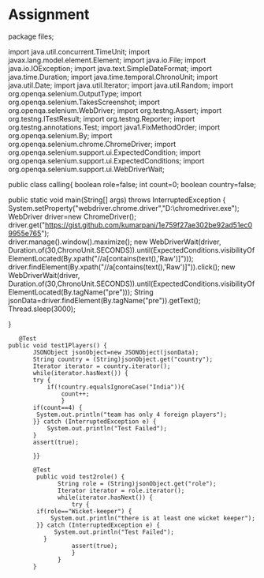 # Assignment

package files;

import java.util.concurrent.TimeUnit;
import javax.lang.model.element.Element;
import java.io.File;
import java.io.IOException;
import java.text.SimpleDateFormat;
import java.time.Duration;
import java.time.temporal.ChronoUnit;
import java.util.Date;
import java.util.Iterator;
import java.util.Random;
import org.openqa.selenium.OutputType;
import org.openqa.selenium.TakesScreenshot;
import org.openqa.selenium.WebDriver;
import org.testng.Assert;
import org.testng.ITestResult;
import org.testng.Reporter;
import org.testng.annotations.Test;
import java1.FixMethodOrder;
import org.openqa.selenium.By;
import org.openqa.selenium.chrome.ChromeDriver;
import org.openqa.selenium.support.ui.ExpectedCondition;
import org.openqa.selenium.support.ui.ExpectedConditions;
import org.openqa.selenium.support.ui.WebDriverWait;

public class calling{
	boolean role=false;
	int count=0;
	boolean country=false;

	
public static <JSONObject> void main(String[] args) throws InterruptedException { 	
		System.setProperty("webdriver.chrome.driver","D:\\chromedriver.exe");
		WebDriver driver=new ChromeDriver();  
     driver.get("https://gist.github.com/kumarpani/1e759f27ae302be92ad51ec09955e765");    
       driver.manage().window().maximize(); 
       new WebDriverWait(driver, Duration.of(30,ChronoUnit.SECONDS)).until(ExpectedConditions.visibilityOfElementLocated(By.xpath("//a[contains(text(),'Raw')]")));
       driver.findElement(By.xpath("//a[contains(text(),'Raw')]")).click();
       new WebDriverWait(driver, Duration.of(30,ChronoUnit.SECONDS)).until(ExpectedConditions.visibilityOfElementLocated(By.tagName("pre")));
       String jsonData=driver.findElement(By.tagName("pre")).getText();
       Thread.sleep(3000);
       
}
       
       @Test
   	public void test1Players() {
    	   JSONObject jsonObject=new JSONObject(jsonData);
    	   String country = (String)jsonObject.get("country");
           Iterator iterator = country.iterator();
           while(iterator.hasNext()) { 
           try {
        	   if(!country.equalsIgnoreCase("India")){	  
                   count++;
                   }
           if(count==4) { 
    		System.out.println("team has only 4 foreign players");
           }} catch (InterruptedException e) {
        	   System.out.println("Test Failed");
           }
           assert(true);
         
           }}
   	
           @Test
          	public void test2role() {
                  String role = (String)jsonObject.get("role");
                  Iterator iterator = role.iterator();
                  while(iterator.hasNext()) { 
                	  try {
        	if(role=="Wicket-keeper") {
	    		System.out.println("there is at least one wicket keeper");
        	}} catch (InterruptedException e) {
        		 System.out.println("Test Failed");
	          }
                	  assert(true); 
                	  }
                  }
           }
